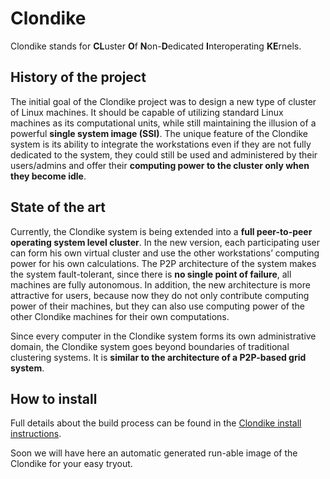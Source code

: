 # Clondike #

Clondike stands for **CL**uster **O**f **N**on-**D**edicated **I**nteroperating **KE**rnels.

## History of the project ##
The initial goal of the Clondike project was to design a new
type of cluster of Linux machines. It should be capable of utilizing
standard Linux machines as its computational units, while still
maintaining the illusion of a powerful **single system image (SSI)**.
The unique feature of the Clondike system is its ability to integrate
the workstations even if they are not fully dedicated to the system,
they could still be used and administered by their users/admins and
offer their **computing power to the cluster only when they become
idle**.

## State of the art ##

Currently, the Clondike system is being extended into a **full peer-to-peer
operating system level cluster**. In the new version, each
participating user can form his own virtual cluster and use the
other workstations’ computing power for his own calculations. The
P2P architecture of the system makes the system fault-tolerant,
since there is **no single point of failure**, all machines are fully
autonomous. In addition, the new architecture is more attractive for
users, because now they do not only contribute computing power of
their machines, but they can also use computing power of the other
Clondike machines for their own computations.

Since every computer in the Clondike system forms its own administrative
domain, the Clondike system goes beyond boundaries
of traditional clustering systems. It is **similar to the architecture of
a P2P-based grid system**.

## How to install ##

Full details about the build process can be found in the [Clondike install instructions](https://github.com/FIT-CVUT/clondike/blob/master/doc/install_manual_clondike-en.desc).

Soon we will have here an automatic generated run-able image of the Clondike for your easy tryout.

